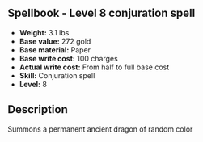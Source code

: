 ## Spellbook - Level 8 conjuration spell

- **Weight:** 3.1 lbs
- **Base value:** 272 gold
- **Base material:** Paper
- **Base write cost:** 100 charges
- **Actual write cost:** From half to full base cost
- **Skill:** Conjuration spell
- **Level:** 8

## Description

Summons a permanent ancient dragon of random color
